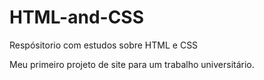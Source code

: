 # HTML-and-CSS
Respósitorio com estudos sobre HTML e CSS

Meu primeiro projeto de site para um trabalho universitário.
